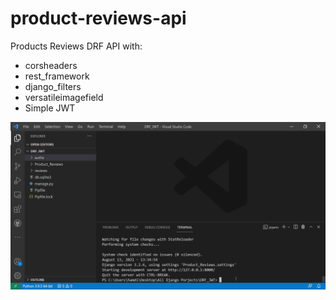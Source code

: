 # product-reviews-api

Products Reviews DRF API with:

- corsheaders
- rest_framework
- django_filters
- versatileimagefield
- Simple JWT




![products_reviews_api.gif](https://github.com/IT-Support-L2/product-reviews-api/blob/master/products_reviews_api.gif)
